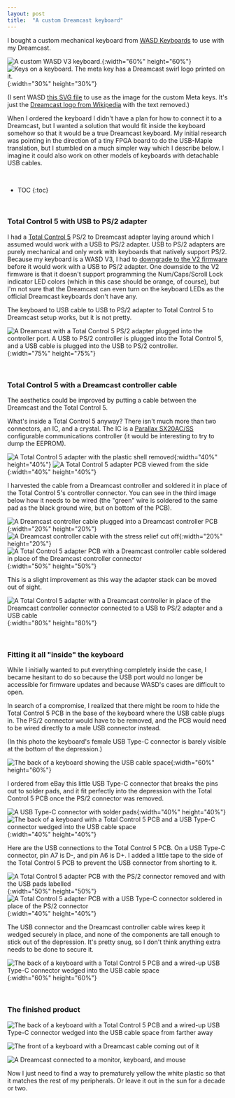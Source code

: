 ```yaml
---
layout: post
title:  "A custom Dreamcast keyboard"
---
```

I bought a custom mechanical keyboard from [WASD Keyboards][1] to use with my Dreamcast.

![A custom WASD V3 keyboard.](/assets/posts/dreamcast-usb-keyboard/keyboard.jpg){:width="60%" height="60%"}
![Keys on a keyboard.  The meta key has a Dreamcast swirl logo printed on it.](/assets/posts/dreamcast-usb-keyboard/swirl.jpg){:width="30%" height="30%"}

(I sent WASD [this SVG file][2] to use as the image for the custom Meta keys.
It's just the [Dreamcast logo from Wikipedia][3] with the text removed.)

[1]: https://www.wasdkeyboards.com/
[2]: /assets/posts/dreamcast-usb-keyboard/Dreamcast_logo_no_text.svg
[3]: https://commons.wikimedia.org/wiki/File:Dreamcast_logo.svg

When I ordered the keyboard I didn't have a plan for how to connect it to a
Dreamcast, but I wanted a solution that would fit inside the keyboard somehow
so that it would be a true Dreamcast keyboard.  My initial research was
pointing in the direction of a tiny FPGA board to do the USB-Maple translation,
but I stumbled on a much simpler way which I describe below.  I imagine it
could also work on other models of keyboards with detachable USB cables.

&nbsp;  

* TOC
{:toc}

&nbsp;  

### Total Control 5 with USB to PS/2 adapter

I had a [Total Control 5][4] PS/2 to Dreamcast adapter laying around which I
assumed would work with a USB to PS/2 adapter.  USB to PS/2 adapters are purely
mechanical and only work with keyboards that natively support PS/2.  Because my
keyboard is a WASD V3, I had to [downgrade to the V2 firmware][5] before it
would work with a USB to PS/2 adapter.  One downside to the V2 firmware is that
it doesn't support programming the Num/Caps/Scroll Lock indicator LED colors
(which in this case should be orange, of course), but I'm not sure that the
Dreamcast can even turn on the keyboard LEDs as the official Dreamcast
keyboards don't have any.

[4]: https://segaretro.org/Total_Control_5
[5]: https://support.wasdkeyboards.com/hc/en-us/articles/360018518874-Keyboard-Firmware-Updates

The keyboard to USB cable to USB to PS/2 adapter to Total Control 5 to
Dreamcast setup works, but it is not pretty.

![A Dreamcast with a Total Control 5 PS/2 adapter plugged into the controller port.  A USB to PS/2 controller is plugged into the Total Control 5, and a USB cable is plugged into the USB to PS/2 controller.](/assets/posts/dreamcast-usb-keyboard/stack.jpg){:width="75%" height="75%"}

&nbsp;  

### Total Control 5 with a Dreamcast controller cable

The aesthetics could be improved by putting a cable between the Dreamcast and
the Total Control 5.

What's inside a Total Control 5 anyway?  There isn't much more than two
connectors, an IC, and a crystal.  The IC is a [Parallax SX20AC/SS][6]
configurable communications controller (it would be interesting to try to dump
the EEPROM).

[6]: https://www.parallax.com/sites/default/files/downloads/SX20AC-SX28AC-Datasheet-v1.7.pdf

![A Total Control 5 adapter with the plastic shell removed](/assets/posts/dreamcast-usb-keyboard/tc50.jpg){:width="40%" height="40%"}
![A Total Control 5 adapter PCB viewed from the side](/assets/posts/dreamcast-usb-keyboard/tc51.jpg){:width="40%" height="40%"}

I harvested the cable from a Dreamcast controller and soldered it in place of
the Total Control 5's controller connector.  You can see in the third image
below how it needs to be wired (the "green" wire is soldered to the same pad as
the black ground wire, but on bottom of the PCB).

![A Dreamcast controller cable plugged into a Dreamcast controller PCB](/assets/posts/dreamcast-usb-keyboard/controller0.jpg){:width="20%" height="20%"}
![A Dreamcast controller cable with the stress relief cut off](/assets/posts/dreamcast-usb-keyboard/controller1.jpg){:width="20%" height="20%"}
![A Total Control 5 adapter PCB with a Dreamcast controller cable soldered in place of the Dreamcast controller connector](/assets/posts/dreamcast-usb-keyboard/tc5_dc0.jpg){:width="50%" height="50%"}

This is a slight improvement as this way the adapter stack can be moved out of
sight.

![A Total Control 5 adapter with a Dreamcast controller in place of the Dreamcast controller connector connected to a USB to PS/2 adapter and a USB cable](/assets/posts/dreamcast-usb-keyboard/tc5_dc2.jpg){:width="80%" height="80%"}

&nbsp;  

### Fitting it all "inside" the keyboard

While I initially wanted to put everything completely inside the case, I became
hesitant to do so because the USB port would no longer be accessible for
firmware updates and because WASD's cases are difficult to open.

In search of a compromise, I realized that there might be room to hide the
Total Control 5 PCB in the base of the keyboard where the USB cable plugs in.
The PS/2 connector would have to be removed, and the PCB would need to be wired
directly to a male USB connector instead.

(In this photo the keyboard's female USB Type-C connector is barely visible at
the bottom of the depression.)

![The back of a keyboard showing the USB cable space](/assets/posts/dreamcast-usb-keyboard/usb_empty.jpg){:width="60%" height="60%"}

I ordered from eBay this little USB Type-C connector that breaks the pins out
to solder pads, and it fit perfectly into the depression with the Total Control
5 PCB once the PS/2 connector was removed.

![A USB Type-C connector with solder pads](/assets/posts/dreamcast-usb-keyboard/usb_plug.jpg){:width="40%" height="40%"}
![The back of a keyboard with a Total Control 5 PCB and a USB Type-C connector wedged into the USB cable space](/assets/posts/dreamcast-usb-keyboard/fit.jpg){:width="40%" height="40%"}

Here are the USB connections to the Total Control 5 PCB.  On a USB Type-C
connector, pin A7 is D-, and pin A6 is D+.  I added a little tape to the side
of the Total Control 5 PCB to prevent the USB connector from shorting to it.

![A Total Control 5 adapter PCB with the PS/2 connector removed and with the USB pads labelled](/assets/posts/dreamcast-usb-keyboard/tc5_labels.jpg){:width="50%" height="50%"}
![A Total Control 5 adapter PCB with a USB Type-C connector soldered in place of the PS/2 connector](/assets/posts/dreamcast-usb-keyboard/tc5_dc_usb.jpg){:width="40%" height="40%"}

The USB connector and the Dreamcast controller cable wires keep it wedged
securely in place, and none of the components are tall enough to stick out of
the depression.  It's pretty snug, so I don't think anything extra needs to be
done to secure it.

![The back of a keyboard with a Total Control 5 PCB and a wired-up USB Type-C connector wedged into the USB cable space](/assets/posts/dreamcast-usb-keyboard/complete_plug.jpg){:width="60%" height="60%"}

&nbsp;  

### The finished product

![The back of a keyboard with a Total Control 5 PCB and a wired-up USB Type-C connector wedged into the USB cable space from farther away](/assets/posts/dreamcast-usb-keyboard/complete_back.jpg)

![The front of a keyboard with a Dreamcast cable coming out of it](/assets/posts/dreamcast-usb-keyboard/complete_front.jpg)

![A Dreamcast connected to a monitor, keyboard, and mouse](/assets/posts/dreamcast-usb-keyboard/complete.jpg)

Now I just need to find a way to prematurely yellow the white plastic so that
it matches the rest of my peripherals.  Or leave it out in the sun for a decade
or two.

